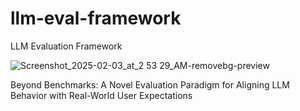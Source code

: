 # llm-eval-framework
LLM Evaluation Framework

![Screenshot_2025-02-03_at_2 53 29_AM-removebg-preview](https://github.com/user-attachments/assets/47302967-3b39-4dfb-b7f9-f0903be0a7b4)

Beyond Benchmarks: A Novel Evaluation Paradigm for Aligning LLM Behavior with Real-World User Expectations
